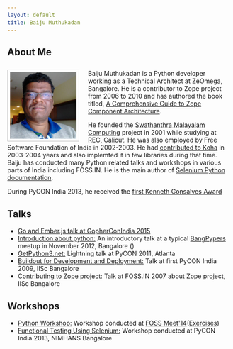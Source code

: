 ```yaml
---
layout: default
title: Baiju Muthukadan
---
```


## About Me

<p style="padding-top: 10px">
<img width="150px" style="float: left; margin-right: 20px; border: 1px solid #c0c0c0; padding: 5px;" src="/images/dallas_fall2014.jpg" />
Baiju Muthukadan is a Python developer working as a Technical
Architect at ZeOmega, Bangalore. He is a contributor to Zope project
from 2006 to 2010 and has authored the book
titled, <a href="http://muthukadan.net/docs/zca.html">A Comprehensive
Guide to Zope Component Architecture</a>.

He founded the <a href="http://smc.org.in/">Swathanthra Malayalam Computing</a>
project in 2001 while studying at REC, Calicut.  He was also employed
by Free Software Foundation of India in 2002-2003.  He had
<a href="http://koha-community.org/about/history/">contributed to Koha</a>
in 2003-2004 years and also implemted it in few libraries during that time.
Baiju has conducted many Python related talks and workshops in various parts of India
including FOSS.IN.  He is the main author of
<a href="https://selenium-python.readthedocs.org">Selenium Python
documentation</a>.


During PyCON India 2013, he received the
<a href="http://in.pycon.org/blog/baijum-first-kenneth-gonsalves-award-recipient">
first Kenneth Gonsalves Award</a>

</p>

## Talks

<ul class="posts">
  <li><a href="http://muthukadan.net/golang/emberjs/gopherconindia-2015-talk.html">Go and Ember.js talk at GopherConIndia 2015</a></li>
  <li><a href="http://www.youtube.com/watch?v=lING02S6AAc">Introduction about python:</a> An introductory talk at a typical <a
  href="http://bangalore.python.org.in/">BangPypers</a> meetup in November 2012, Bangalore ()</a></li>
  <li><a href="http://www.youtube.com/watch?v=UEMjz5A_M5o">GetPython3.net:</a> Lightning talk at PyCON 2011, Atlanta</a></li>
  <li><a href="http://in.pycon.org/2009/talkfull/21/">Buildout for Development and Deployment:</a> Talk at first PyCON India 2009, IISc
  Bangalore</a></li>
  <li><a href="http://foss.in/2007/register/slides/Contributing_to_Zope_project_432.pdf">Contributing to Zope project:</a> Talk at FOSS.IN
  2007 about Zope project, IISc Bangalore</a></li>
</ul>

## Workshops

<ul class="posts">
  <li><a href="http://muthukadan.net/presentation/python_workshop/fossmeet14.pdf">Python Workshop:</a> Workshop conducted at
  <a href="http://fossmeet.in/2014/">FOSS Meet'14</a>(<a href="http://muthukadan.net/presentation/python_workshop/fossmeet14-exercises.pdf">Exercises</a>)</li>
  <li><a href="http://in.pycon.org/funnel/2013/5-functional-testing-using-selenium">Functional Testing Using Selenium:</a> Workshop
  conducted at PyCON India 2013, NIMHANS Bangalore</a></li>
</ul>
